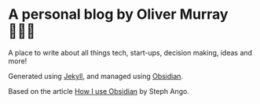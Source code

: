 # A personal blog by Oliver Murray 🧑🏼‍💻

A place to write about all things tech, start-ups, decision making, ideas and more!

Generated using [Jekyll](https://jekyllrb.com/), and managed using [Obsidian](https://obsidian.md/).

Based on the article [How I use Obsidian](https://stephango.com/vault) by Steph Ango.
